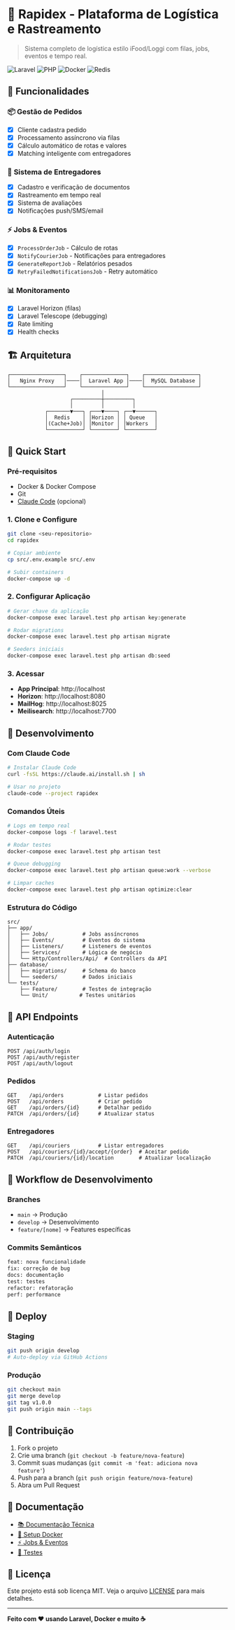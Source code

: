 # 🚀 Rapidex - Plataforma de Logística e Rastreamento

> Sistema completo de logística estilo iFood/Loggi com filas, jobs, eventos e tempo real.

![Laravel](https://img.shields.io/badge/Laravel-11.x-red?style=flat-square&logo=laravel)
![PHP](https://img.shields.io/badge/PHP-8.3-blue?style=flat-square&logo=php)
![Docker](https://img.shields.io/badge/Docker-Compose-blue?style=flat-square&logo=docker)
![Redis](https://img.shields.io/badge/Redis-7.x-red?style=flat-square&logo=redis)

## 🎯 **Funcionalidades**

### 📦 **Gestão de Pedidos**
- [x] Cliente cadastra pedido
- [x] Processamento assíncrono via filas
- [x] Cálculo automático de rotas e valores
- [x] Matching inteligente com entregadores

### 🚴 **Sistema de Entregadores**
- [x] Cadastro e verificação de documentos
- [x] Rastreamento em tempo real
- [x] Sistema de avaliações
- [x] Notificações push/SMS/email

### ⚡ **Jobs & Eventos**
- [x] `ProcessOrderJob` - Cálculo de rotas
- [x] `NotifyCourierJob` - Notificações para entregadores
- [x] `GenerateReportJob` - Relatórios pesados
- [x] `RetryFailedNotificationsJob` - Retry automático

### 📊 **Monitoramento**
- [x] Laravel Horizon (filas)
- [x] Laravel Telescope (debugging)
- [x] Rate limiting
- [x] Health checks

## 🏗️ **Arquitetura**

```
┌─────────────────┐    ┌──────────────┐    ┌─────────────────┐
│   Nginx Proxy   │────│  Laravel App │────│  MySQL Database │
└─────────────────┘    └──────────────┘    └─────────────────┘
                              │
                    ┌─────────┼─────────┐
                    │         │         │
            ┌───────▼───┐ ┌───▼────┐ ┌──▼──────┐
            │  Redis    │ │Horizon │ │ Queue   │
            │(Cache+Job)│ │Monitor │ │Workers  │
            └───────────┘ └────────┘ └─────────┘
```

## 🚀 **Quick Start**

### Pré-requisitos
- Docker & Docker Compose
- Git
- [Claude Code](https://docs.anthropic.com/claude/docs/claude-code) (opcional)

### 1. Clone e Configure
```bash
git clone <seu-repositorio>
cd rapidex

# Copiar ambiente
cp src/.env.example src/.env

# Subir containers
docker-compose up -d
```

### 2. Configurar Aplicação
```bash
# Gerar chave da aplicação
docker-compose exec laravel.test php artisan key:generate

# Rodar migrations
docker-compose exec laravel.test php artisan migrate

# Seeders iniciais
docker-compose exec laravel.test php artisan db:seed
```

### 3. Acessar
- **App Principal**: http://localhost
- **Horizon**: http://localhost:8080
- **MailHog**: http://localhost:8025  
- **Meilisearch**: http://localhost:7700

## 🧪 **Desenvolvimento**

### Com Claude Code
```bash
# Instalar Claude Code
curl -fsSL https://claude.ai/install.sh | sh

# Usar no projeto
claude-code --project rapidex
```

### Comandos Úteis
```bash
# Logs em tempo real
docker-compose logs -f laravel.test

# Rodar testes
docker-compose exec laravel.test php artisan test

# Queue debugging
docker-compose exec laravel.test php artisan queue:work --verbose

# Limpar caches
docker-compose exec laravel.test php artisan optimize:clear
```

### Estrutura do Código
```
src/
├── app/
│   ├── Jobs/           # Jobs assíncronos
│   ├── Events/         # Eventos do sistema
│   ├── Listeners/      # Listeners de eventos
│   ├── Services/       # Lógica de negócio
│   └── Http/Controllers/Api/  # Controllers da API
├── database/
│   ├── migrations/     # Schema do banco
│   └── seeders/        # Dados iniciais
└── tests/
    ├── Feature/        # Testes de integração
    └── Unit/          # Testes unitários
```

## 📡 **API Endpoints**

### Autenticação
```http
POST /api/auth/login
POST /api/auth/register
POST /api/auth/logout
```

### Pedidos
```http
GET    /api/orders           # Listar pedidos
POST   /api/orders           # Criar pedido
GET    /api/orders/{id}      # Detalhar pedido
PATCH  /api/orders/{id}      # Atualizar status
```

### Entregadores
```http
GET    /api/couriers         # Listar entregadores
POST   /api/couriers/{id}/accept/{order}  # Aceitar pedido
PATCH  /api/couriers/{id}/location        # Atualizar localização
```

## 🔄 **Workflow de Desenvolvimento**

### Branches
- `main` → Produção
- `develop` → Desenvolvimento
- `feature/[nome]` → Features específicas

### Commits Semânticos
```bash
feat: nova funcionalidade
fix: correção de bug
docs: documentação
test: testes
refactor: refatoração
perf: performance
```

## 🚀 **Deploy**

### Staging
```bash
git push origin develop
# Auto-deploy via GitHub Actions
```

### Produção
```bash
git checkout main
git merge develop
git tag v1.0.0
git push origin main --tags
```

## 🤝 **Contribuição**

1. Fork o projeto
2. Crie uma branch (`git checkout -b feature/nova-feature`)
3. Commit suas mudanças (`git commit -m 'feat: adiciona nova feature'`)
4. Push para a branch (`git push origin feature/nova-feature`)
5. Abra um Pull Request

## 📝 **Documentação**

- [📚 Documentação Técnica](./docs/README.md)
- [🐳 Setup Docker](./docs/docker.md)
- [⚡ Jobs & Eventos](./docs/jobs-events.md)
- [🧪 Testes](./docs/testing.md)

## 📄 **Licença**

Este projeto está sob licença MIT. Veja o arquivo [LICENSE](LICENSE) para mais detalhes.

---

**Feito com ❤️ usando Laravel, Docker e muito ☕**
